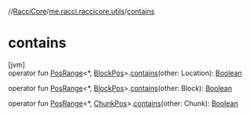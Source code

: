 //[RacciCore](../../index.md)/[me.racci.raccicore.utils](index.md)/[contains](contains.md)

# contains

[jvm]\
operator fun [PosRange](-pos-range/index.md)&lt;*, [BlockPos](-block-pos/index.md)&gt;.[contains](contains.md)(other: Location): [Boolean](https://kotlinlang.org/api/latest/jvm/stdlib/kotlin/-boolean/index.html)

operator fun [PosRange](-pos-range/index.md)&lt;*, [BlockPos](-block-pos/index.md)&gt;.[contains](contains.md)(other: Block): [Boolean](https://kotlinlang.org/api/latest/jvm/stdlib/kotlin/-boolean/index.html)

operator fun [PosRange](-pos-range/index.md)&lt;*, [ChunkPos](-chunk-pos/index.md)&gt;.[contains](contains.md)(other: Chunk): [Boolean](https://kotlinlang.org/api/latest/jvm/stdlib/kotlin/-boolean/index.html)

